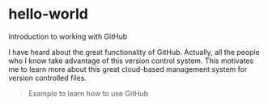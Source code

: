 # hello-world
Introduction to working with GitHub

I have heard about the great functionality of GitHub. Actually, all the people who I know take advantage of this version control system. This motivates me to learn more about this great cloud-based management system for version controlled files.

>Example to learn how to use GitHub
